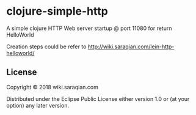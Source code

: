 # clojure-simple-http

A simple clojure HTTP Web server startup @ port 11080 for return HelloWorld

Creation steps could be refer to http://wiki.saraqian.com/lein-http-helloworld/

## License

Copyright © 2018 wiki.saraqian.com 

Distributed under the Eclipse Public License either version 1.0 or (at
your option) any later version.

